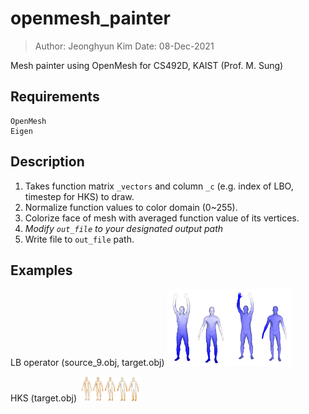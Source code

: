 # openmesh_painter
> Author: Jeonghyun Kim 
> Date: 08-Dec-2021

Mesh painter using OpenMesh for CS492D, KAIST (Prof. M. Sung)

## Requirements
```
OpenMesh
Eigen
```

## Description
1. Takes function matrix `_vectors` and column `_c` (e.g. index of LBO, timestep for HKS) to draw. 
2. Normalize function values to color domain (0~255).
3. Colorize face of mesh with averaged function value of its vertices. 
4. *Modify `out_file` to your designated output path*
5. Write file to `out_file` path.

## Examples
LB operator (source_9.obj, target.obj)
<img src="./lambda_0.PNG" width="100px"><img src="./lambda_2.PNG" width="100px">

HKS (target.obj)
<img src="./target_hks.PNG" width="100px">

